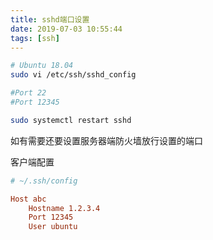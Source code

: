 ```yaml
---
title: sshd端口设置
date: 2019-07-03 10:55:44
tags: [ssh]
---
```


```bash
# Ubuntu 18.04
sudo vi /etc/ssh/sshd_config

#Port 22
#Port 12345

sudo systemctl restart sshd
```

如有需要还要设置服务器端防火墙放行设置的端口

客户端配置

```conf
# ~/.ssh/config

Host abc
    Hostname 1.2.3.4
    Port 12345
    User ubuntu
```
